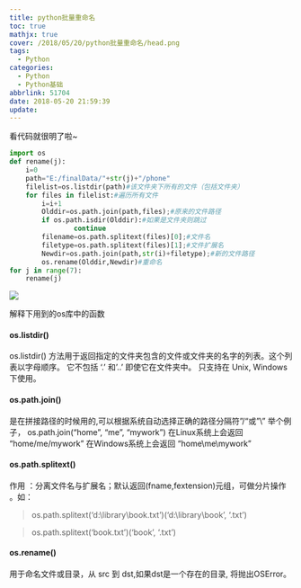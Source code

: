 ```yaml
---
title: python批量重命名
toc: true
mathjx: true
cover: /2018/05/20/python批量重命名/head.png
tags:
  - Python
categories:
  - Python
  - Python基础
abbrlink: 51704
date: 2018-05-20 21:59:39
update:
---
```


看代码就很明了啦~
~~~python
import os
def rename(j):
    i=0
    path="E:/finalData/"+str(j)+"/phone"
    filelist=os.listdir(path)#该文件夹下所有的文件（包括文件夹）
    for files in filelist:#遍历所有文件
        i=i+1
        Olddir=os.path.join(path,files);#原来的文件路径                
        if os.path.isdir(Olddir):#如果是文件夹则跳过
                continue
        filename=os.path.splitext(files)[0];#文件名
        filetype=os.path.splitext(files)[1];#文件扩展名
        Newdir=os.path.join(path,str(i)+filetype);#新的文件路径
        os.rename(Olddir,Newdir)#重命名
for j in range(7):
    rename(j)
~~~
![](1.png)

解释下用到的os库中的函数

#### os.listdir()
os.listdir() 方法用于返回指定的文件夹包含的文件或文件夹的名字的列表。这个列表以字母顺序。 它不包括 ‘.’ 和’..’ 即使它在文件夹中。
只支持在 Unix, Windows 下使用。

#### os.path.join()
是在拼接路径的时候用的,可以根据系统自动选择正确的路径分隔符”/“或”\”
举个例子，
os.path.join(“home”, “me”, “mywork”)
在Linux系统上会返回
“home/me/mywork”
在Windows系统上会返回
“home\me\mywork”

#### os.path.splitext()
作用 ：分离文件名与扩展名；默认返回(fname,fextension)元组，可做分片操作 。如：

>os.path.splitext(‘d:\library\book.txt’)(‘d:\library\book’, ‘.txt’)

>os.path.splitext(‘book.txt’)(‘book’, ‘.txt’)

#### os.rename()
用于命名文件或目录，从 src 到 dst,如果dst是一个存在的目录, 将抛出OSError。

